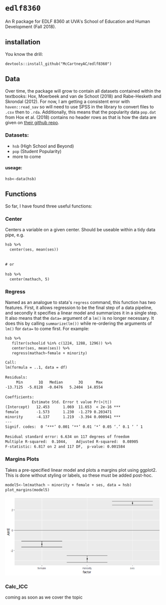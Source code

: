 # `edlf8360`

An R package for EDLF 8360 at UVA's School of Education and Human Development (Fall 2018). 

## installation
You know the drill:
```
devtools::install_github("McCartneyAC/edlf8360")
```

## Data
Over time, the package will grow to contain all datasets contained within the textbooks: Hox, Moerbeek and van de Schoot (2018) and Rabe-Hesketh and Skrondal (2012). For now, I am getting a consistent error with `haven::read_sav` so will need to use SPSS in the library to convert files to `.csv` then to `.rda`. Additionally, this means that the popularity data `pop.dat` from Hox et al. (2018) contains no header rows as that is how the data are given on [their github repo](https://github.com/MultiLevelAnalysis/Datasets-third-edition-Multilevel-book/tree/master/chapter%202/popularity/MPLUS). 


### Datasets:
* `hsb` (High School and Beyond) 
* `pop` (Student Popularity)
* more to come 

#### useage: 

```
hsb<-data(hsb)
```

## Functions

So far, I have found three useful functions: 

### Center

Centers a variable on a given center. Should be useable within a tidy data pipe, e.g. 
```
hsb %>%
  center(ses, mean(ses))
  
  
# or 

hsb %>%
  center(mathach, 5)
```  
### Regress
Named as an analogue to stata's `regress` command, this function has two features. First, it allows regression to be the final step of a data pipeline, and secondly it specifies a linear model and summarizes it in a single step. It also means that the `data=` argument of a `lm()` is no longer necessary. It does this by calling `summarize(lm())` while re-ordering the arguments of `lm()` for `data=` to come first. For example: 

```
hsb %>% 
   filter(schoolid %in% c(1224, 1288, 1296)) %>% 
   center(ses, mean(ses)) %>% 
   regress(mathach~female + minority)
```
```
Call:
lm(formula = ..1, data = df)

Residuals:
     Min       1Q   Median       3Q      Max 
-13.7125  -5.0128  -0.0476   5.2404  14.8554 

Coefficients:
            Estimate Std. Error t value Pr(>|t|)    
(Intercept)   12.453      1.069  11.653  < 2e-16 ***
female        -1.573      1.230  -1.279 0.203471    
minority      -4.137      1.219  -3.394 0.000941 ***
---
Signif. codes:  0 ‘***’ 0.001 ‘**’ 0.01 ‘*’ 0.05 ‘.’ 0.1 ‘ ’ 1

Residual standard error: 6.634 on 117 degrees of freedom
Multiple R-squared:  0.1044,	Adjusted R-squared:  0.08905 
F-statistic: 6.817 on 2 and 117 DF,  p-value: 0.001584

```

### Margins Plots

Takes a pre-specified linear model and plots a margins plot using ggplot2. This is done without styling or labels, so these must be added post-hoc. 

``` 
model5<-lm(mathach ~ minority + female + ses, data = hsb)
plot_margins(model5)
```
![](https://github.com/McCartneyAC/edlf8360/blob/master/data/margin_model5.png)

### Calc_ICC
coming as soon as we cover the topic

